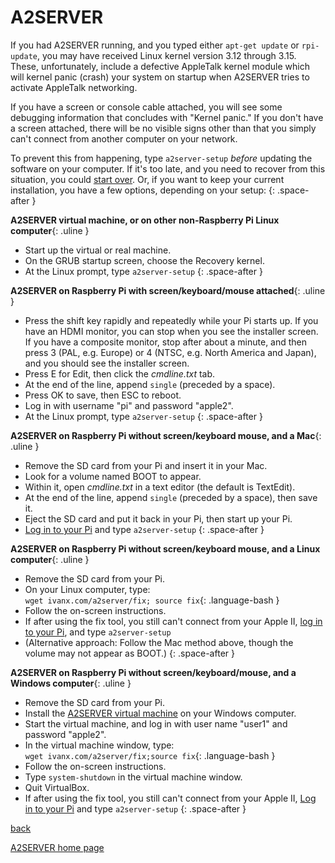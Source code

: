 # A2SERVER

If you had A2SERVER running, and you typed either `apt-get update` or
`rpi-update`, you may have received Linux kernel version 3.12 through 3.15.
These, unfortunately, include a defective AppleTalk kernel module which will
kernel panic (crash) your system on startup when A2SERVER tries to activate
AppleTalk networking.

If you have a screen or console cable attached, you will see some debugging
information that concludes with "Kernel panic." If you don't have a screen
attached, there will be no visible signs other than that you simply can't
connect from another computer on your network.

To prevent this from happening, type `a2server-setup` *before* updating the
software on your computer. If it's too late, and you need to recover from
this situation, you could [start over][1]. Or, if you want to keep your
current installation, you have a few options, depending on your setup:
{: .space-after }

__A2SERVER virtual machine, or on other non-Raspberry Pi Linux computer__{:
.uline }

* Start up the virtual or real machine.
* On the GRUB startup screen, choose the Recovery kernel.
* At the Linux prompt, type `a2server-setup`
{: .space-after }

__A2SERVER on Raspberry Pi with screen/keyboard/mouse attached__{: .uline }

* Press the shift key rapidly and repeatedly while your Pi starts up. If you
  have an HDMI monitor, you can stop when you see the installer screen. If you
  have a composite monitor, stop after about a minute, and then press 3 (PAL,
  e.g. Europe) or 4 (NTSC, e.g. North America and Japan), and you should see
  the installer screen.
* Press E for Edit, then click the *cmdline.txt* tab.
* At the end of the line, append `single` (preceded by a space).
* Press OK to save, then ESC to reboot.
* Log in with username "pi" and password "apple2".
* At the Linux prompt, type `a2server-setup`
{: .space-after }

__A2SERVER on Raspberry Pi without screen/keyboard mouse, and a Mac__{: .uline }

* Remove the SD card from your Pi and insert it in your Mac.
* Look for a volume named BOOT to appear.
* Within it, open *cmdline.txt* in a text editor (the default is TextEdit).
* At the end of the line, append `single` (preceded by a space), then save it.
* Eject the SD card and put it back in your Pi, then start up your Pi.
* [Log in to your Pi][2] and type `a2server-setup`
{: .space-after }


__A2SERVER on Raspberry Pi without screen/keyboard mouse, and a Linux
computer__{: .uline }

* Remove the SD card from your Pi.
* On your Linux computer, type:  
  `wget ivanx.com/a2server/fix; source fix`{: .language-bash }
* Follow the on-screen instructions.
* If after using the fix tool, you still can't connect from your Apple II,
  [log in to your Pi][2], and type `a2server-setup`
* (Alternative approach: Follow the Mac method above, though the volume may
  not appear as BOOT.)
{: .space-after }

__A2SERVER on Raspberry Pi without screen/keyboard/mouse, and a Windows
computer__{: .uline }

* Remove the SD card from your Pi.
* Install the [A2SERVER virtual machine](a2server_virtualbox.md) on your
  Windows computer.
* Start the virtual machine, and log in with user name "user1" and
  password "apple2".
* In the virtual machine window, type:  
  `wget ivanx.com/a2server/fix;source fix`{: .language-bash }
* Follow the on-screen instructions.
* Type `system-shutdown` in the virtual machine window.
* Quit VirtualBox.
* If after using the fix tool, you still can't connect from your Apple
  II, [Log in to your Pi][2] and type `a2server-setup`
{: .space-after }

[back][3]

[A2SERVER home page][1]


[1]: index.html
[2]: a2server_raspberrypi_login.html
[3]: javascript:history.go(-1);
